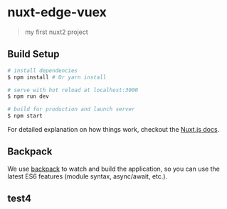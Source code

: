 # nuxt-edge-vuex

> my first nuxt2  project

## Build Setup

``` bash
# install dependencies
$ npm install # Or yarn install

# serve with hot reload at localhost:3000
$ npm run dev

# build for production and launch server
$ npm start
```

For detailed explanation on how things work, checkout the [Nuxt.js docs](https://github.com/nuxt/nuxt.js).

## Backpack
We use [backpack](https://github.com/palmerhq/backpack) to watch and build the application, so you can use the latest ES6 features (module syntax, async/await, etc.).

## test4
